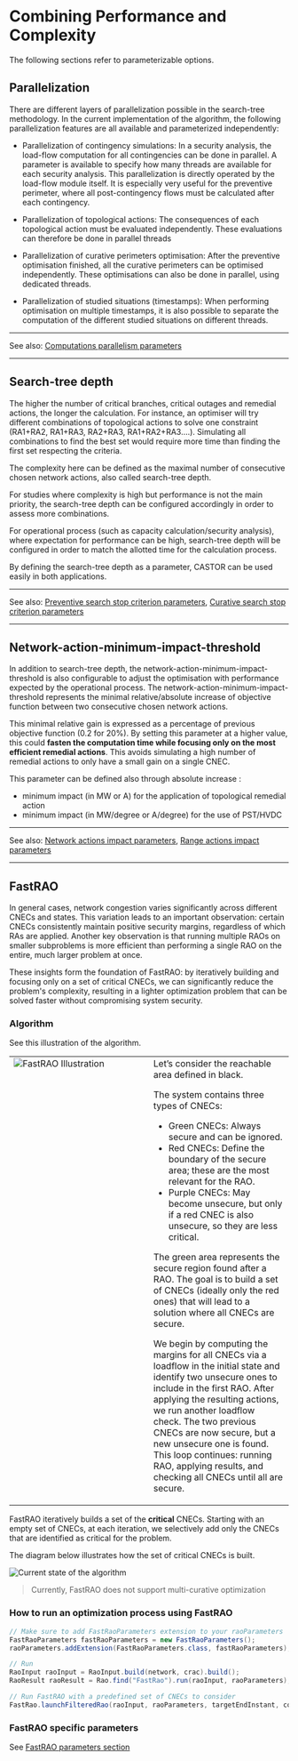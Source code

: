 # Combining Performance and Complexity

The following sections refer to parameterizable options.

## Parallelization

There are different layers of parallelization possible in the search-tree methodology. In the current implementation
of the algorithm, the following parallelization features are all available and parameterized independently:

- Parallelization of contingency simulations:
In a security analysis, the load-flow computation for all contingencies can be done in parallel. A parameter is 
available to specify how many threads are available for each security analysis. This parallelization is directly
operated by the load-flow module itself. It is especially very useful for the preventive perimeter, where all
post-contingency flows must be calculated after each contingency.

- Parallelization of topological actions:
The consequences of each topological action must be evaluated independently. These evaluations can therefore be done
in parallel threads

- Parallelization of curative perimeters optimisation:
After the preventive optimisation finished, all the curative perimeters can be optimised independently. 
These optimisations can also be done in parallel, using dedicated threads.
 
- Parallelization of studied situations (timestamps):
When performing optimisation on multiple timestamps, it is also possible to separate the computation of 
the different studied situations on different threads.

---
See also: [Computations parallelism parameters](../../parameters/implementation-specific-parameters.md#multi-threading-parameters)

---

## Search-tree depth

The higher the number of critical branches, critical outages and remedial actions, the longer the calculation. 
For instance, an optimiser will try different combinations of topological actions to solve one constraint 
(RA1+RA2, RA1+RA3, RA2+RA3, RA1+RA2+RA3….). Simulating all combinations to find the best set would require 
more time than finding the first set respecting the criteria.

The complexity here can be defined as the maximal number of consecutive chosen network actions, also called search-tree depth.

For studies where complexity is high but performance is not the main priority, the search-tree depth can be configured 
accordingly in order to assess more combinations.

For operational process (such as capacity calculation/security analysis), where expectation for performance can be high, 
search-tree depth will be configured in order to match the allotted time for the calculation process.

By defining the search-tree depth as a parameter, CASTOR can be used easily in both applications.


---
See also: [Preventive search stop criterion parameters](../../parameters/implementation-specific-parameters.md#max-preventive-search-tree-depth), [Curative search stop criterion parameters](../../parameters/implementation-specific-parameters.md#max-curative-search-tree-depth)

---

## Network-action-minimum-impact-threshold

In addition to search-tree depth, the network-action-minimum-impact-threshold is also configurable to adjust the 
optimisation with performance expected by the operational process. The network-action-minimum-impact-threshold 
represents the minimal relative/absolute increase of objective function between two consecutive chosen network actions.
 
This minimal relative gain is expressed as a percentage of previous objective function (0.2 for 20%). 
By setting this parameter at a higher value, this could **fasten the computation time while focusing only 
on the most efficient remedial actions**. This avoids simulating a high number of remedial actions to only have
a small gain on a single CNEC.

This parameter can be defined also through absolute increase :
- minimum impact (in MW or A) for the application of topological remedial action 
- minimum impact (in MW/degree or A/degree) for the use of PST/HVDC

---
See also: [Network actions impact parameters](../../parameters/business-parameters.md#network-actions-optimisation-parameters), [Range actions impact parameters](../../parameters/business-parameters.md#range-actions-optimisation-parameters)

---

## FastRAO

In general cases, network congestion varies significantly across different CNECs and states.
This variation leads to an important observation: certain CNECs consistently maintain positive security margins, regardless of which RAs are applied.
Another key observation is that running multiple RAOs on smaller subproblems is more efficient than performing a single RAO on the entire, much larger problem at once.

These insights form the foundation of FastRAO: by iteratively building and focusing only on a set of critical CNECs,
we can significantly reduce the problem's complexity, resulting in a lighter optimization problem that can be solved
faster without compromising system security.

### Algorithm

See this illustration of the algorithm.



<table>
  <tr>
    <td style="vertical-align: top; width:50%;">
      <img src="../_static/img/FastRAO.gif" alt="FastRAO Illustration" style="max-width:100%;">
    </td>
    <td style="vertical-align: middle; width:50%;">
    Let’s consider the reachable area defined in black.

The system contains three types of CNECs:
- Green CNECs: Always secure and can be ignored.
- Red CNECs: Define the boundary of the secure area; these are the most relevant for the RAO.
- Purple CNECs: May become unsecure, but only if a red CNEC is also unsecure, so they are less critical.

The green area represents the secure region found after a RAO. The goal is to build a set of CNECs (ideally only the red ones)
that will lead to a solution where all CNECs are secure.

We begin by computing the margins for all CNECs via a loadflow in the initial state and identify two unsecure ones to
include in the first RAO. After applying the resulting actions, we run another loadflow check. The two previous CNECs
are now secure, but a new unsecure one is found. This loop continues: running RAO, applying results, and checking
all CNECs until all are secure.
</td>
  </tr>
</table>


FastRAO iteratively builds a set of the **critical** CNECs. Starting with an empty set of CNECs, at each iteration,
we selectively add only the CNECs that are identified as critical for the problem.

The diagram below illustrates how the set of critical CNECs is built.

![Current state of the algorithm](../_static/img/FastRAO.png)

> Currently, FastRAO does not support multi-curative optimization


### How to run an optimization process using FastRAO

```java
// Make sure to add FastRaoParameters extension to your raoParameters
FastRaoParameters fastRaoParameters = new FastRaoParameters();
raoParameters.addExtension(FastRaoParameters.class, fastRaoParameters);

// Run 
RaoInput raoInput = RaoInput.build(network, crac).build();
RaoResult raoResult = Rao.find("FastRao").run(raoInput, raoParameters);

// Run FastRAO with a predefined set of CNECs to consider
FastRao.launchFilteredRao(raoInput, raoParameters, targetEndInstant, consideredCnecs);
```

### FastRAO specific parameters

See [FastRAO parameters section](../parameters/implementation-specific-parameters.md#number-of-cnecs-to-add)


